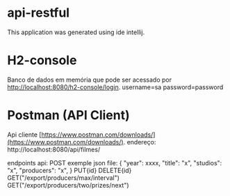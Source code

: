 # api-restful
This application was generated using ide intellij.

# H2-console
Banco de dados em memória que pode ser acessado por [http://localhost:8080/h2-console/login](http://localhost:8080/h2-console/login).
    username=sa
    password=password

# Postman (API Client)
Api cliente [https://www.postman.com/downloads/](https://www.postman.com/downloads/).
  endereço: http://localhost:8080/api/filmes/  

  endpoints api:
    POST
        exemple json file:
        { 
          "year": xxxx,
          "title": "x",
          "studios": "x",
          "producers": "x",
        }
    PUT{id}
    DELETE{id}
    GET("/export/producers/max/interval")
    GET("/export/producers/two/prizes/next")

    
        
    





